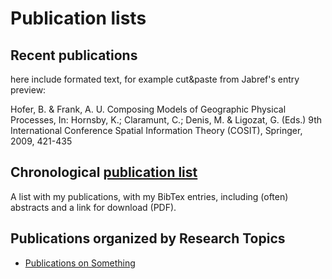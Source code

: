 # Publication lists

## Recent publications

here include formated text, for example cut&paste from Jabref's entry preview: 

Hofer, B. & Frank, A. U.   Composing Models of Geographic Physical Processes,  In: Hornsby, K.; Claramunt, C.; Denis, M. & Ligozat, G. (Eds.) 9th International Conference Spatial Information Theory (COSIT), Springer, 2009, 421-435



## Chronological [publication list](/staticData/allEntries.html) 
A list with my publications, with my BibTex entries, including (often) abstracts and a link for download (PDF).


## Publications organized by Research Topics 

- [Publications on Something](/staticData/selectedEntries.html)

